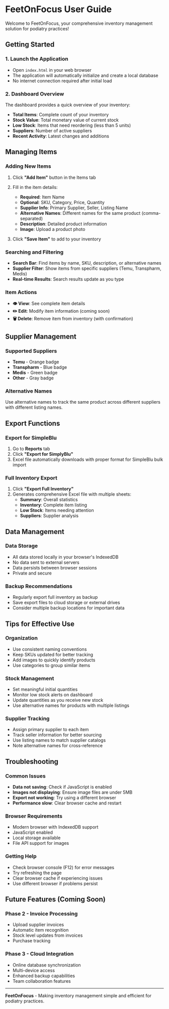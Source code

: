 # FeetOnFocus User Guide

Welcome to FeetOnFocus, your comprehensive inventory management solution for podiatry practices!

## Getting Started

### 1. Launch the Application
- Open `index.html` in your web browser
- The application will automatically initialize and create a local database
- No internet connection required after initial load

### 2. Dashboard Overview
The dashboard provides a quick overview of your inventory:
- **Total Items**: Complete count of your inventory
- **Stock Value**: Total monetary value of current stock
- **Low Stock**: Items that need reordering (less than 5 units)
- **Suppliers**: Number of active suppliers
- **Recent Activity**: Latest changes and additions

## Managing Items

### Adding New Items
1. Click **"Add Item"** button in the Items tab
2. Fill in the item details:
   - **Required**: Item Name
   - **Optional**: SKU, Category, Price, Quantity
   - **Supplier Info**: Primary Supplier, Seller, Listing Name
   - **Alternative Names**: Different names for the same product (comma-separated)
   - **Description**: Detailed product information
   - **Image**: Upload a product photo

3. Click **"Save Item"** to add to your inventory

### Searching and Filtering
- **Search Bar**: Find items by name, SKU, description, or alternative names
- **Supplier Filter**: Show items from specific suppliers (Temu, Transpharm, Medis)
- **Real-time Results**: Search results update as you type

### Item Actions
- **👁️ View**: See complete item details
- **✏️ Edit**: Modify item information (coming soon)
- **🗑️ Delete**: Remove item from inventory (with confirmation)

## Supplier Management

### Supported Suppliers
- **Temu** - Orange badge
- **Transpharm** - Blue badge  
- **Medis** - Green badge
- **Other** - Gray badge

### Alternative Names
Use alternative names to track the same product across different suppliers with different listing names.

## Export Functions

### Export for SimpleBlu
1. Go to **Reports** tab
2. Click **"Export for SimplyBlu"**
3. Excel file automatically downloads with proper format for SimpleBlu bulk import

### Full Inventory Export
1. Click **"Export Full Inventory"**
2. Generates comprehensive Excel file with multiple sheets:
   - **Summary**: Overall statistics
   - **Inventory**: Complete item listing
   - **Low Stock**: Items needing attention
   - **Suppliers**: Supplier analysis

## Data Management

### Data Storage
- All data stored locally in your browser's IndexedDB
- No data sent to external servers
- Data persists between browser sessions
- Private and secure

### Backup Recommendations
- Regularly export full inventory as backup
- Save export files to cloud storage or external drives
- Consider multiple backup locations for important data

## Tips for Effective Use

### Organization
- Use consistent naming conventions
- Keep SKUs updated for better tracking
- Add images to quickly identify products
- Use categories to group similar items

### Stock Management
- Set meaningful initial quantities
- Monitor low stock alerts on dashboard
- Update quantities as you receive new stock
- Use alternative names for products with multiple listings

### Supplier Tracking
- Assign primary supplier to each item
- Track seller information for better sourcing
- Use listing names to match supplier catalogs
- Note alternative names for cross-reference

## Troubleshooting

### Common Issues
- **Data not saving**: Check if JavaScript is enabled
- **Images not displaying**: Ensure image files are under 5MB
- **Export not working**: Try using a different browser
- **Performance slow**: Clear browser cache and restart

### Browser Requirements
- Modern browser with IndexedDB support
- JavaScript enabled
- Local storage available
- File API support for images

### Getting Help
- Check browser console (F12) for error messages
- Try refreshing the page
- Clear browser cache if experiencing issues
- Use different browser if problems persist

## Future Features (Coming Soon)

### Phase 2 - Invoice Processing
- Upload supplier invoices
- Automatic item recognition
- Stock level updates from invoices
- Purchase tracking

### Phase 3 - Cloud Integration
- Online database synchronization
- Multi-device access
- Enhanced backup capabilities
- Team collaboration features

---

**FeetOnFocus** - Making inventory management simple and efficient for podiatry practices.